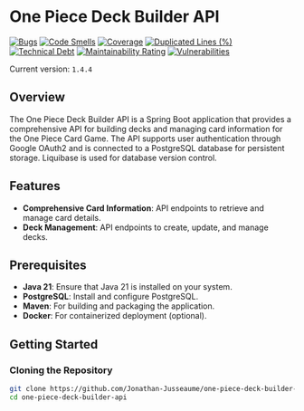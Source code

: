 # One Piece Deck Builder API

[![Bugs](https://sonarcloud.io/api/project_badges/measure?project=Jonathan-Jusseaume_one_piece_deck_builder_api&metric=bugs)](https://sonarcloud.io/summary/new_code?id=Jonathan-Jusseaume_one_piece_deck_builder_api) [![Code Smells](https://sonarcloud.io/api/project_badges/measure?project=Jonathan-Jusseaume_one_piece_deck_builder_api&metric=code_smells)](https://sonarcloud.io/summary/new_code?id=Jonathan-Jusseaume_one_piece_deck_builder_api) [![Coverage](https://sonarcloud.io/api/project_badges/measure?project=Jonathan-Jusseaume_one_piece_deck_builder_api&metric=coverage)](https://sonarcloud.io/summary/new_code?id=Jonathan-Jusseaume_one_piece_deck_builder_api) [![Duplicated Lines (%)](https://sonarcloud.io/api/project_badges/measure?project=Jonathan-Jusseaume_one_piece_deck_builder_api&metric=duplicated_lines_density)](https://sonarcloud.io/summary/new_code?id=Jonathan-Jusseaume_one_piece_deck_builder_api) [![Technical Debt](https://sonarcloud.io/api/project_badges/measure?project=Jonathan-Jusseaume_one_piece_deck_builder_api&metric=sqale_index)](https://sonarcloud.io/summary/new_code?id=Jonathan-Jusseaume_one_piece_deck_builder_api) [![Maintainability Rating](https://sonarcloud.io/api/project_badges/measure?project=Jonathan-Jusseaume_one_piece_deck_builder_api&metric=sqale_rating)](https://sonarcloud.io/summary/new_code?id=Jonathan-Jusseaume_one_piece_deck_builder_api) [![Vulnerabilities](https://sonarcloud.io/api/project_badges/measure?project=Jonathan-Jusseaume_one_piece_deck_builder_api&metric=vulnerabilities)](https://sonarcloud.io/summary/new_code?id=Jonathan-Jusseaume_one_piece_deck_builder_api)

Current version: `1.4.4`

## Overview

The One Piece Deck Builder API is a Spring Boot application that provides a comprehensive API for building decks and
managing card information for the One Piece Card Game. The API supports user authentication through Google OAuth2 and is
connected to a PostgreSQL database for persistent storage. Liquibase is used for database version control.

## Features

- **Comprehensive Card Information**: API endpoints to retrieve and manage card details.
- **Deck Management**: API endpoints to create, update, and manage decks.

## Prerequisites

- **Java 21**: Ensure that Java 21 is installed on your system.
- **PostgreSQL**: Install and configure PostgreSQL.
- **Maven**: For building and packaging the application.
- **Docker**: For containerized deployment (optional).

## Getting Started

### Cloning the Repository

```sh
git clone https://github.com/Jonathan-Jusseaume/one-piece-deck-builder-api.git
cd one-piece-deck-builder-api
